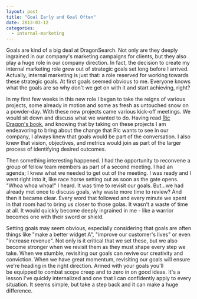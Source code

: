 ```yaml
---
layout: post
title: "Goal Early and Goal Often"
date: 2013-03-12
categories:
  - internal-marketing
---
```


Goals are kind of a big deal at DragonSearch. Not only are they deeply ingrained in our company's marketing campaigns for clients, but they also play a huge role in our company direction. In fact, the decision to create my internal marketing role grew out of strategic goals set long before I arrived. Actually, internal marketing is just that: a role reserved for working towards these strategic goals. At first goals seemed obvious to me. Everyone knows what the goals are so why don't we get on with it and start achieving, right?

In my first few weeks in this new role I began to take the reigns of various projects, some already in motion and some as fresh as untouched snow on a powder-day. With these new projects came various kick-off meetings. We would sit down and discuss what we wanted to do. Having read <a title="Social Marketology by Ric Dragon" href="http://www.amazon.com/Social-Marketology-Improve-Processes-Customers/dp/0071790497/ref=la_B0063ECNTI_1_1?ie=UTF8&amp;qid=1340827142&amp;sr=1-1" target="_blank">Ric Dragon's book</a>, and knowing that by taking on these projects I am endeavoring to bring about the change that Ric wants to see in our company, I always knew that goals would be part of the conversation. I also knew that vision, objectives, and metrics would join as part of the larger process of identifying desired outcomes.

Then something interesting happened. I had the opportunity to reconvene a group of fellow team members as part of a second meeting. I had an agenda; I knew what we needed to get out of the meeting. I was ready and I went right into it, like race horse setting out as soon as the gate opens. "Whoa whoa whoa!" I heard. It was time to revisit our goals. But...we had already met once to discuss goals, why waste more time to review? And then it became clear. Every word that followed and every minute we spent in that room had to bring us closer to those golas. It wasn't a waste of time at all. It would quickly become deeply ingrained in me - like a warrior becomes one with their sword or shield.

Setting goals may seem obvious, especially considering that goals are often things like "make a better widget A", "improve our customer's lives" or even "increase revenue". Not only is it critical that we set these, but we also become stronger when we revisit them as they must shape every step we take. When we stumble, revisiting our goals can revive our creativity and conviction. When we have great momentum, revisiting our goals will ensure we're heading in the right direction. Armed with your goals you'll be equipped to combat scope creep and to zero in on good ideas. It's a lesson I've quickly internalized and one that I can confidently apply to every situation. It seems simple, but take a step back and it can make a huge difference.
